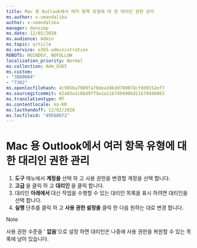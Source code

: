 ```yaml
---
title: Mac 용 Outlook에서 여러 항목 유형에 대 한 대리인 권한 관리
ms.author: v-smandalika
author: v-smandalika
manager: dansimp
ms.date: 12/01/2020
ms.audience: Admin
ms.topic: article
ms.service: o365-administration
ROBOTS: NOINDEX, NOFOLLOW
localization_priority: Normal
ms.collection: Adm_O365
ms.custom:
- "3800004"
- "7302"
ms.openlocfilehash: 4c965ba7909fa78dea38bdd78907dcfdd9152ef7
ms.sourcegitcommit: 62a83a1c6bd9779a1a11b749490bd11670d4b063
ms.translationtype: MT
ms.contentlocale: ko-KR
ms.lasthandoff: 12/02/2020
ms.locfileid: "49560672"
---
```

# <a name="manage-delegate-permissions-for-multiple-item-types-in-outlook-for-mac"></a>Mac 용 Outlook에서 여러 항목 유형에 대 한 대리인 권한 관리

1. **도구** 메뉴에서 **계정을** 선택 하 고 사용 권한을 변경할 계정을 선택 합니다.
2. **고급** 을 클릭 하 고 **대리인** 을 클릭 합니다.
3. 대리인 **아래에서** 대신 작업을 수행할 수 있는 대리인 목록을 표시 하려면 대리인을 선택 합니다.
4. **실행** 단추를 클릭 하 고 **사용 권한 설정을** 클릭 한 다음 원하는 대로 변경 합니다.

> [!NOTE]
> 사용 권한 수준을 ' **없음**'으로 설정 하면 대리인은 나중에 사용 권한을 복원할 수 있는 목록에 남아 있습니다.

